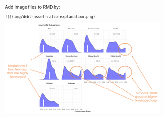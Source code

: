 Add image files to RMD by: 

```
![](img/debt-asset-ratio-explanation.png) 
```

![](debt-asset-ratio-explanation.png)
